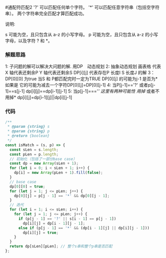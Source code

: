 #通配符匹配2
'?' 可以匹配任何单个字符。
'*' 可以匹配任意字符串（包括空字符串）。
两个字符串完全匹配才算匹配成功。

说明:

s 可能为空，且只包含从 a-z 的小写字母。
p 可能为空，且只包含从 a-z 的小写字母，以及字符 ? 和 *。


### 解题思路
1: 子问题的解可以解决大问题的解. 用DP　动态规划
2: 抽象动态规划 画表格 代表X 轴代表还剩余P Y 轴代表还剩余S DP[i][j] 代表存在P 长度I  S 长度J 的解
3：DP[0][0] 为true 当S 和 P都匹配完时一定为TRUE DP[0][j] 的可能为j-1 是否为* 如果是 它的可能为减去一个字符DP[0][j]=DP[0][j-1]
4: 当P[j-1]=='?' 或者p[j-1]==s[j-1] dp[i][j]==dp[i-1][j-1]
5: 当p[j-1]==='*' 这里有两种可能性 用掉* 或者不用掉* dp[i][j]=dp[i-1][j]||dp[i][j-1]
### 代码

```javascript
/**
 * @param {string} s
 * @param {string} p
 * @return {boolean}
 */
const isMatch = (s, p) => {
  const sLen = s.length;
  const pLen = p.length;
  // 初始化（包括了一部分base case）
  const dp = new Array(sLen + 1);
  for (let i = 0; i < sLen + 1; i++) {
    dp[i] = new Array(pLen + 1).fill(false);
  }
  // base case
  dp[0][0] = true;
  for (let j = 1; j <= pLen; j++) {
    dp[0][j] = p[j - 1] == '*' && dp[0][j - 1];
  }
  // 迭代
  for (let i = 1; i <= sLen; i++) {
    for (let j = 1; j <= pLen; j++) {
      if (p[j - 1] == '?' || s[i - 1] == p[j - 1])
        dp[i][j] = dp[i - 1][j - 1];
      else if (p[j - 1] == '*' && (dp[i - 1][j] || dp[i][j - 1]))
        dp[i][j] = true;
    }
  }
  return dp[sLen][pLen]; // 整个s串和整个p串是否匹配
};


```